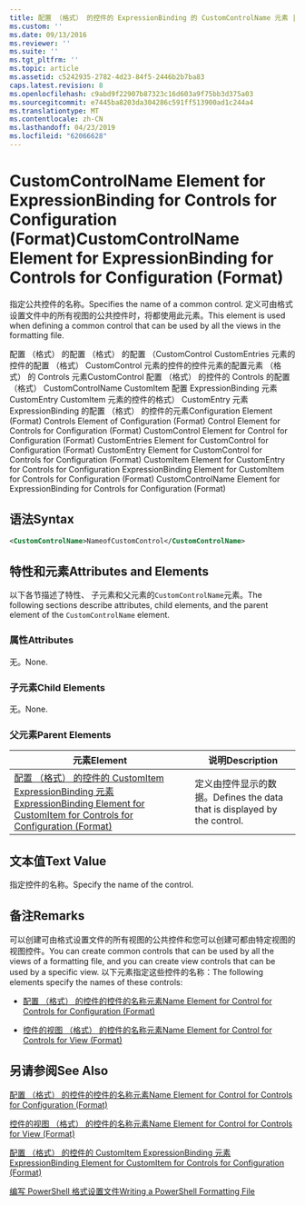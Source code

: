 ```yaml
---
title: 配置 （格式） 的控件的 ExpressionBinding 的 CustomControlName 元素 |Microsoft Docs
ms.custom: ''
ms.date: 09/13/2016
ms.reviewer: ''
ms.suite: ''
ms.tgt_pltfrm: ''
ms.topic: article
ms.assetid: c5242935-2782-4d23-84f5-2446b2b7ba83
caps.latest.revision: 8
ms.openlocfilehash: c9abd9f22907b87323c16d603a9f75bb3d375a03
ms.sourcegitcommit: e7445ba8203da304286c591ff513900ad1c244a4
ms.translationtype: MT
ms.contentlocale: zh-CN
ms.lasthandoff: 04/23/2019
ms.locfileid: "62066628"
---
```

# <a name="customcontrolname-element-for-expressionbinding-for-controls-for-configuration-format"></a><span data-ttu-id="52711-102">CustomControlName Element for ExpressionBinding for Controls for Configuration (Format)</span><span class="sxs-lookup"><span data-stu-id="52711-102">CustomControlName Element for ExpressionBinding for Controls for Configuration (Format)</span></span>

<span data-ttu-id="52711-103">指定公共控件的名称。</span><span class="sxs-lookup"><span data-stu-id="52711-103">Specifies the name of a common control.</span></span> <span data-ttu-id="52711-104">定义可由格式设置文件中的所有视图的公共控件时，将都使用此元素。</span><span class="sxs-lookup"><span data-stu-id="52711-104">This element is used when defining a common control that can be used by all the views in the formatting file.</span></span>

<span data-ttu-id="52711-105">配置 （格式） 的配置 （格式） 的配置 （CustomControl CustomEntries 元素的控件的配置 （格式） CustomControl 元素的控件的控件元素的配置元素 （格式） 的 Controls 元素CustomControl 配置 （格式） 的控件的 Controls 的配置 （格式） CustomControlName CustomItem 配置 ExpressionBinding 元素 CustomEntry CustomItem 元素的控件的格式） CustomEntry 元素ExpressionBinding 的配置 （格式） 的控件的元素</span><span class="sxs-lookup"><span data-stu-id="52711-105">Configuration Element (Format) Controls Element of Configuration (Format) Control Element for Controls for Configuration (Format) CustomControl Element for Control for Configuration (Format) CustomEntries Element for CustomControl for Configuration (Format) CustomEntry Element for CustomControl for Controls for Configuration (Format) CustomItem Element for CustomEntry for Controls for Configuration ExpressionBinding Element for CustomItem for Controls for Configuration (Format) CustomControlName Element for ExpressionBinding for Controls for Configuration (Format)</span></span>

## <a name="syntax"></a><span data-ttu-id="52711-106">语法</span><span class="sxs-lookup"><span data-stu-id="52711-106">Syntax</span></span>

```xml
<CustomControlName>NameofCustomControl</CustomControlName>
```

## <a name="attributes-and-elements"></a><span data-ttu-id="52711-107">特性和元素</span><span class="sxs-lookup"><span data-stu-id="52711-107">Attributes and Elements</span></span>

<span data-ttu-id="52711-108">以下各节描述了特性、 子元素和父元素的`CustomControlName`元素。</span><span class="sxs-lookup"><span data-stu-id="52711-108">The following sections describe attributes, child elements, and the parent element of the `CustomControlName` element.</span></span>

### <a name="attributes"></a><span data-ttu-id="52711-109">属性</span><span class="sxs-lookup"><span data-stu-id="52711-109">Attributes</span></span>

<span data-ttu-id="52711-110">无。</span><span class="sxs-lookup"><span data-stu-id="52711-110">None.</span></span>

### <a name="child-elements"></a><span data-ttu-id="52711-111">子元素</span><span class="sxs-lookup"><span data-stu-id="52711-111">Child Elements</span></span>

<span data-ttu-id="52711-112">无。</span><span class="sxs-lookup"><span data-stu-id="52711-112">None.</span></span>

### <a name="parent-elements"></a><span data-ttu-id="52711-113">父元素</span><span class="sxs-lookup"><span data-stu-id="52711-113">Parent Elements</span></span>

|<span data-ttu-id="52711-114">元素</span><span class="sxs-lookup"><span data-stu-id="52711-114">Element</span></span>|<span data-ttu-id="52711-115">说明</span><span class="sxs-lookup"><span data-stu-id="52711-115">Description</span></span>|
|-------------|-----------------|
|[<span data-ttu-id="52711-116">配置 （格式） 的控件的 CustomItem ExpressionBinding 元素</span><span class="sxs-lookup"><span data-stu-id="52711-116">ExpressionBinding Element for CustomItem for Controls for Configuration (Format)</span></span>](./expressionbinding-element-for-customitem-for-controls-for-configuration-format.md)|<span data-ttu-id="52711-117">定义由控件显示的数据。</span><span class="sxs-lookup"><span data-stu-id="52711-117">Defines the data that is displayed by the control.</span></span>|

## <a name="text-value"></a><span data-ttu-id="52711-118">文本值</span><span class="sxs-lookup"><span data-stu-id="52711-118">Text Value</span></span>

<span data-ttu-id="52711-119">指定控件的名称。</span><span class="sxs-lookup"><span data-stu-id="52711-119">Specify the name of the control.</span></span>

## <a name="remarks"></a><span data-ttu-id="52711-120">备注</span><span class="sxs-lookup"><span data-stu-id="52711-120">Remarks</span></span>

<span data-ttu-id="52711-121">可以创建可由格式设置文件的所有视图的公共控件和您可以创建可都由特定视图的视图控件。</span><span class="sxs-lookup"><span data-stu-id="52711-121">You can create common controls that can be used by all the views of a formatting file, and you can create view controls that can be used by a specific view.</span></span> <span data-ttu-id="52711-122">以下元素指定这些控件的名称：</span><span class="sxs-lookup"><span data-stu-id="52711-122">The following elements specify the names of these controls:</span></span>

- [<span data-ttu-id="52711-123">配置 （格式） 的控件的控件的名称元素</span><span class="sxs-lookup"><span data-stu-id="52711-123">Name Element for Control for Controls for Configuration (Format)</span></span>](./name-element-for-control-for-controls-for-configuration-format.md)

- [<span data-ttu-id="52711-124">控件的视图 （格式） 的控件的名称元素</span><span class="sxs-lookup"><span data-stu-id="52711-124">Name Element for Control for Controls for View (Format)</span></span>](./name-element-for-control-for-controls-for-view-format.md)

## <a name="see-also"></a><span data-ttu-id="52711-125">另请参阅</span><span class="sxs-lookup"><span data-stu-id="52711-125">See Also</span></span>

[<span data-ttu-id="52711-126">配置 （格式） 的控件的控件的名称元素</span><span class="sxs-lookup"><span data-stu-id="52711-126">Name Element for Control for Controls for Configuration (Format)</span></span>](./name-element-for-control-for-controls-for-configuration-format.md)

[<span data-ttu-id="52711-127">控件的视图 （格式） 的控件的名称元素</span><span class="sxs-lookup"><span data-stu-id="52711-127">Name Element for Control for Controls for View (Format)</span></span>](./name-element-for-control-for-controls-for-view-format.md)

[<span data-ttu-id="52711-128">配置 （格式） 的控件的 CustomItem ExpressionBinding 元素</span><span class="sxs-lookup"><span data-stu-id="52711-128">ExpressionBinding Element for CustomItem for Controls for Configuration (Format)</span></span>](./expressionbinding-element-for-customitem-for-controls-for-configuration-format.md)

[<span data-ttu-id="52711-129">编写 PowerShell 格式设置文件</span><span class="sxs-lookup"><span data-stu-id="52711-129">Writing a PowerShell Formatting File</span></span>](./writing-a-powershell-formatting-file.md)
